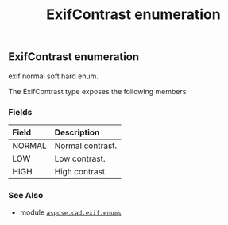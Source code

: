 ﻿---
title: ExifContrast enumeration
second_title: Aspose.CAD for Python via .NET API References
description: 
type: docs
weight: 20
url: /python-net/aspose.cad.exif.enums/exifcontrast/
is_root: false
---

## ExifContrast enumeration

exif normal soft hard enum.



The ExifContrast type exposes the following members:

### Fields
| Field | Description |
| :- | :- |
| NORMAL | Normal contrast. |
| LOW | Low contrast. |
| HIGH | High contrast. |



### See Also
* module [`aspose.cad.exif.enums`](..)

